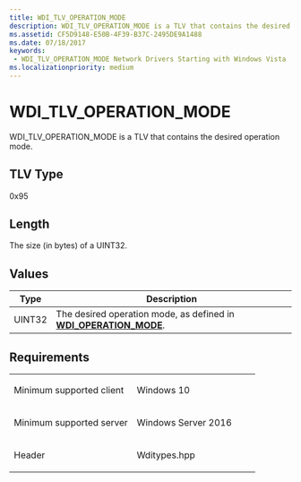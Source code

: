 ```yaml
---
title: WDI_TLV_OPERATION_MODE
description: WDI_TLV_OPERATION_MODE is a TLV that contains the desired operation mode.
ms.assetid: CF5D9148-E50B-4F39-B37C-2495DE9A1488
ms.date: 07/18/2017
keywords:
 - WDI_TLV_OPERATION_MODE Network Drivers Starting with Windows Vista
ms.localizationpriority: medium
---
```


# WDI\_TLV\_OPERATION\_MODE


WDI\_TLV\_OPERATION\_MODE is a TLV that contains the desired operation mode.

## TLV Type


0x95

## Length


The size (in bytes) of a UINT32.

## Values


| Type   | Description                                                                                        |
|--------|----------------------------------------------------------------------------------------------------|
| UINT32 | The desired operation mode, as defined in [**WDI\_OPERATION\_MODE**](https://docs.microsoft.com/windows-hardware/drivers/ddi/dot11wdi/ne-dot11wdi-_wdi_operation_mode). |

 

Requirements
------------

<table>
<colgroup>
<col width="50%" />
<col width="50%" />
</colgroup>
<tbody>
<tr class="odd">
<td><p>Minimum supported client</p></td>
<td><p>Windows 10</p></td>
</tr>
<tr class="even">
<td><p>Minimum supported server</p></td>
<td><p>Windows Server 2016</p></td>
</tr>
<tr class="odd">
<td><p>Header</p></td>
<td>Wditypes.hpp</td>
</tr>
</tbody>
</table>

 

 




